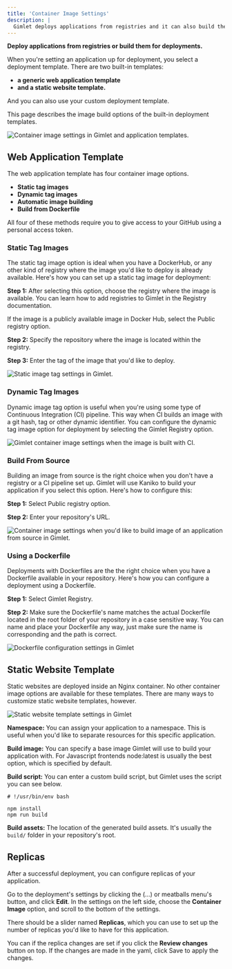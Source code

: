 ```yaml
---
title: 'Container Image Settings'
description: |
  Gimlet deploys applications from registries and it can also build them for deployments. Find out how.
---
```


**Deploy applications from registries or build them for deployments.**

When you're setting an application up for deployment, you select a deployment template. There are two built-in templates:

- **a generic web application template**
- **and a static website template.**

And you can also use your custom deployment template.

This page describes the image build options of the built-in deployment templates.

![Container image settings in Gimlet and application templates.](image-settings/gimlet-io-container-image-settings.png)

## Web Application Template

The web application template has four container image options.

- **Static tag images**
- **Dynamic tag images**
- **Automatic image building**
- **Build from Dockerfile**

All four of these methods require you to give access to your GitHub using a personal access token.

### Static Tag Images

The static tag image option is ideal when you have a DockerHub, or any other kind of registry where the image you'd like to deploy is already available. Here's how you can set up a static tag image for deployment:

**Step 1:** After selecting this option, choose the registry where the image is available. You can learn how to add registries to Gimlet in the Registry documentation.

If the image is a publicly available image in Docker Hub, select the Public registry option.

**Step 2:** Specify the repository where the image is located within the registry.

**Step 3:** Enter the tag of the image that you'd like to deploy.

![Static image tag settings in Gimlet.](/docs/screenshots/image-settings/gimlet-io-static-image-tag-settings.png)

### Dynamic Tag Images

Dynamic image tag option is useful when you're using some type of Continuous Integration (CI) pipeline. This way when CI builds an image with a git hash, tag or other dynamic identifier. You can configure the dynamic tag image option for deployment by selecting the Gimlet Registry option.

![Gimlet container image settings when the image is built with CI.](/docs/screenshots/image-settings/gimlet-io-build-with-ci-settings.png)

### Build From Source

Building an image from source is the right choice when you don't have a registry or a CI pipeline set up. Gimlet will use Kaniko to build your application if you select this option. Here's how to configure this:

**Step 1:** Select Public registry option.

**Step 2:** Enter your repository's URL.

![Container image settings when you'd like to build image of an application from source in Gimlet.](screenshots/image-settings/gimlet-io-build-with-buildpacks-settings.png)

### Using a Dockerfile

Deployments with Dockerfiles are the the right choice when you have a Dockerfile available in your repository. Here's how you can configure a deployment using a Dockerfile.

**Step 1:** Select Gimlet Registry.

**Step 2:** Make sure the Dockerfile's name matches the actual Dockerfile located in the root folder of your repository in a case sensitive way. You can name and place your Dockerfile any way, just make sure the name is corresponding and the path is correct.

![Dockerfile configuration settings in Gimlet](/docs/screenshots/image-settings/gimlet-io-using-a-dockerfile-settings.png)

## Static Website Template

Static websites are deployed inside an Nginx container. No other container image options are available for these templates. There are many ways to customize static website templates, however.

![Static website template settings in Gimlet](/docs/screenshots/image-settings/gimlet-io-static-site-template-settings.png)

**Namespace:** You can assign your application to a namespace. This is useful when you'd like to separate resources for this specific application.

**Build image:** You can specify a base image Gimlet will use to build your application with. For Javascript frontends node:latest is usually the best option, which is specified by default.

**Build script:** You can enter a custom build script, but Gimlet uses the script you can see below.

```
# !/usr/bin/env bash

npm install
npm run build
```

**Build assets:** The location of the generated build assets. It's usually the `build/` folder in your repository's root.

## Replicas

After a successful deployment, you can configure replicas of your application.

Go to the deployment's settings by clicking the (...) or meatballs menu's button, and click **Edit**. In the settings on the left side, choose the **Container Image** option, and scroll to the bottom of the settings.

There should be a slider named **Replicas**, which you can use to set up the number of replicas you'd like to have for this application.

You can if the replica changes are set if you click the **Review changes** button on top. If the changes are made in the yaml, click Save to apply the changes.
